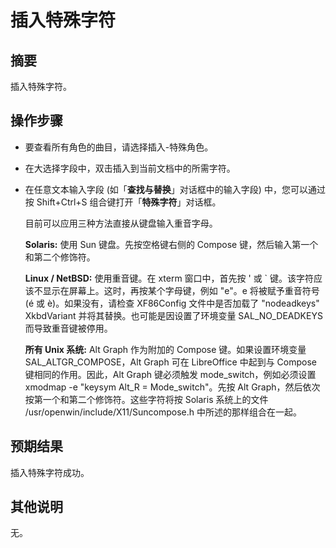 # 插入特殊字符

## 摘要

插入特殊字符。

## 操作步骤

- 要查看所有角色的曲目，请选择插入-特殊角色。

- 在大选择字段中，双击插入到当前文档中的所需字符。

- 在任意文本输入字段 (如「**查找与替换**」对话框中的输入字段) 中，您可以通过按 Shift+Ctrl+S 组合键打开「**特殊字符**」对话框。

  目前可以应用三种方法直接从键盘输入重音字母。

  **Solaris:** 使用 Sun 键盘。先按空格键右侧的 Compose 键，然后输入第一个和第二个修饰符。

  **Linux / NetBSD:** 使用重音键。在 xterm 窗口中，首先按 ' 或 ` 键。该字符应该不显示在屏幕上。这时，再按某个字母键，例如 "e"。e 将被赋予重音符号 (é 或 è)。如果没有，请检查 XF86Config 文件中是否加载了 "nodeadkeys" XkbdVariant 并将其替换。也可能是因设置了环境变量 SAL_NO_DEADKEYS 而导致重音键被停用。

  **所有 Unix 系统:** Alt Graph 作为附加的 Compose 键。如果设置环境变量 SAL_ALTGR_COMPOSE，Alt Graph 可在 LibreOffice 中起到与 Compose 键相同的作用。因此，Alt Graph 键必须触发 mode_switch，例如必须设置 xmodmap -e "keysym Alt_R = Mode_switch"。先按 Alt Graph，然后依次按第一个和第二个修饰符。这些字符将按 Solaris 系统上的文件 /usr/openwin/include/X11/Suncompose.h 中所述的那样组合在一起。

## 预期结果

插入特殊字符成功。

## 其他说明

无。
